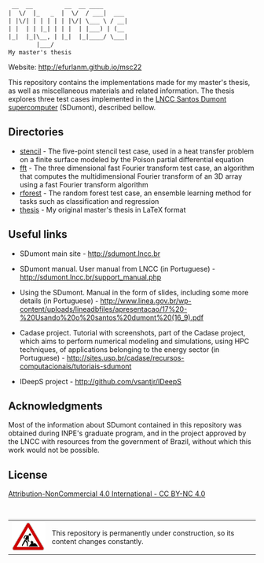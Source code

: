      __  __         __  __ ____
    |  \/  |_   _  |  \/  / ___|  ___
    | |\/| | | | | | |\/| \___ \ / __|
    | |  | | |_| | | |  | |___) | (__
    |_|  |_|\__, | |_|  |_|____/ \___|
            |___/
    My master's thesis

Website: <http://efurlanm.github.io/msc22>

This repository contains the implementations made for my master's thesis, as well as miscellaneous materials and related information. The thesis explores three test cases implemented in the [LNCC Santos Dumont supercomputer](http://sdumont.lncc.br) (SDumont), described bellow.


## Directories

- [stencil][L1] - The five-point stencil test case, used in a heat transfer problem on a finite surface modeled by the Poison partial differential equation
- [fft][L2] - The three dimensional fast Fourier transform test case, an algorithm that computes the multidimensional Fourier transform of an 3D array using a fast Fourier transform algorithm
- [rforest][L3] - The random forest test case, an ensemble learning method for tasks such as classification and regression
- [thesis][L4] - My original master's thesis in LaTeX format


## Useful links

- SDumont main site - <http://sdumont.lncc.br>

- SDumont manual. User manual from LNCC (in Portuguese) - <http://sdumont.lncc.br/support_manual.php>

- Using the SDumont. Manual in the form of slides, including some more details (in Portuguese) - <http://www.linea.gov.br/wp-content/uploads/lineadbfiles/apresentacao/17%20-%20Usando%20o%20santos%20dumont%20(16_9).pdf>

- Cadase project. Tutorial with screenshots, part of the Cadase project, which aims to perform numerical modeling and simulations, using HPC techniques, of applications belonging to the energy sector (in Portuguese) - <http://sites.usp.br/cadase/recursos-computacionais/tutoriais-sdumont>

- IDeepS project - <http://github.com/vsantjr/IDeepS>


## Acknowledgments

Most of the information about SDumont contained in this repository was obtained during INPE's graduate program, and in the project approved by the LNCC with resources from the government of Brazil, without which this work would not be possible.


## License

[Attribution-NonCommercial 4.0 International - CC BY-NC 4.0](https://creativecommons.org/licenses/by-nc/4.0/)


<br>
<table>
    <tr>
        <td><img src="img/construction.gif"></td>
        <td>This repository is permanently under construction, so its content changes constantly.</td>
    </tr>
</table>


<!-- REFERENCES -->
[L1]: https://github.com/efurlanm/msc22/tree/main/stencil
[L2]: https://github.com/efurlanm/msc22/tree/main/fft
[L3]: https://github.com/efurlanm/msc22/tree/main/rforest
[L4]: https://github.com/efurlanm/msc22/tree/main/thesis
